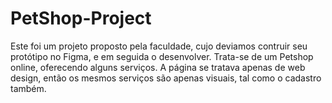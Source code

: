 # PetShop-Project

Este foi um projeto proposto pela faculdade, cujo deviamos contruir seu protótipo no Figma, e em seguida o desenvolver.
Trata-se de um Petshop online, oferecendo alguns serviços. A página se tratava apenas de web design, então os mesmos serviços são apenas visuais, tal como o cadastro também.
